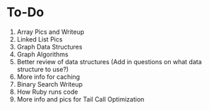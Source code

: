 # To-Do

1. Array Pics and Writeup
2. Linked List Pics
3. Graph Data Structures
4. Graph Algorithms
5. Better review of data structures (Add in questions on what data structure to use?)
6. More info for caching
7. Binary Search Writeup
8. How Ruby runs code
9. More info and pics for Tail Call Optimization
